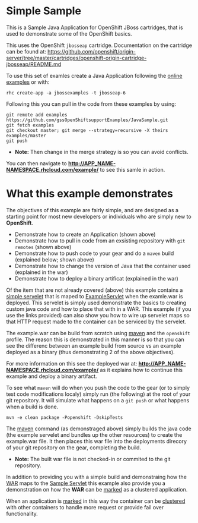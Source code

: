 Simple Sample
==========

This is a Sample Java Application for OpenShift JBoss cartridges, that is used to demonstrate some of the 
OpenShift basics. 

This uses the OpenShift `jbosseap` cartridge. Documentation on the cartridge can be found at: 
https://github.com/openshift/origin-server/tree/master/cartridges/openshift-origin-cartridge-jbosseap/README.md

To use this set of examles create a Java Application following the 
[online examples](https://www.openshift.com/get-started/) or with:

```
rhc create-app -a jbossexamples -t jbosseap-6
```
Following this you can pull in the code from these examples by using:

```
git remote add examples https://github.com/gssOpenShiftsupportExamples/JavaSample.git
git fetch examples
git checkout master; git merge --strategy=recursive -X theirs examples/master
git push
```
- **Note:** Then change in the merge strategy is so you can avoid conflicts. 

You can then navigate to **http://APP_NAME-NAMESPACE.rhcloud.com/example/** to see this samle in action.

What this example demonstrates
==========

The objectives of this example are fairly simple, and are designed as a starting point for most new developers 
or individuals who are simply new to **OpenShift**. 
- Demonstrate how to create an Application (shown above) 
- Demonstrate how to pull in code from an exsisting repository with `git remotes` (shown above)
- Demonstrate how to push code to your gear and do a `maven` build (explained below; shown above)
- Demonstrate how to change the version of Java that the container used (explained in the war)
- Demonstrate how to deploy a binary artificat (explained in the war)

Of the item that are not already covered (above) this example contains a 
[simple servelet](https://github.com/gssOpenShiftsupportExamples/JavaSample/blob/master/src/main/java/Sample.java) 
that is maped to 
[ExampleServlet](https://github.com/gssOpenShiftsupportExamples/JavaSample/blob/master/src/main/webapp/WEB-INF/web.xml#L18-L26)
when the examle.war is deployed. This servelet is simply used demonstrate the basics to creating 
custom java code and how to place that with in a WAR. This example (if you use the links provided) can also show you 
how to wire up servelet maps so that HTTP request made to the container can be serviced by the servelet. 

The example.war can be build from scratch using 
[maven](https://github.com/gssOpenShiftsupportExamples/JavaSample/blob/master/pom.xml#L65) and the `openshift` profile. 
The reason this is demonstrated in this manner is so that you can see the differenc between an example build from 
source vs an example deployed as a binary (thus demonstrating 2 of the above objectives). 

For more information on this 
see the deployed war at: **http://APP_NAME-NAMESPACE.rhcloud.com/example/** as it explains how to continue this example
and deploy a binary artifact. 

To see what `maven` will do when you push the code to the gear (or to simply test code modifications localy) simply run 
(the following) at the root of your git repository. It will simulate what happens on a `git push` or what happens when a
build is done. 

```
mvn -e clean package -Popenshift -DskipTests
```

The [maven](https://github.com/gssOpenShiftsupportExamples/JavaSample/blob/master/pom.xml#L65) command (as demonstraged 
above) simply builds the java code (the example servelet and bundles up the other resources) to create the 
example.war file. It then places this war file into the deployments direcory of your git repository on the gear, 
completing the build. 

- **Note:** The built war file is not checked-in or commited to the git repository. 

In addition to providing you with a simple build and demonstraing how the 
[WAR](https://github.com/gssOpenShiftsupportExamples/JavaSample/blob/master/src/main/webapp/WEB-INF/web.xml#L18-L26) 
maps to the [Sample Servlet](https://github.com/gssOpenShiftsupportExamples/JavaSample/blob/master/src/main/java/Sample.java) 
this example also provide you a demonstration on how the **WAR** can be 
[marked](https://github.com/gssOpenShiftsupportExamples/JavaSample/blob/master/src/main/webapp/WEB-INF/web.xml#L8) as 
a clustered application. 

When an application is 
[marked](https://github.com/gssOpenShiftsupportExamples/JavaSample/blob/master/src/main/webapp/WEB-INF/web.xml#L8) 
in this way the container can be 
[clustered](https://github.com/openshift/origin-server/blob/master/cartridges/openshift-origin-cartridge-jbosseap/versions/shared/standalone/configuration/standalone.xml#L303-L337) 
with other containers to handle more request or provide fail over functionality. 
